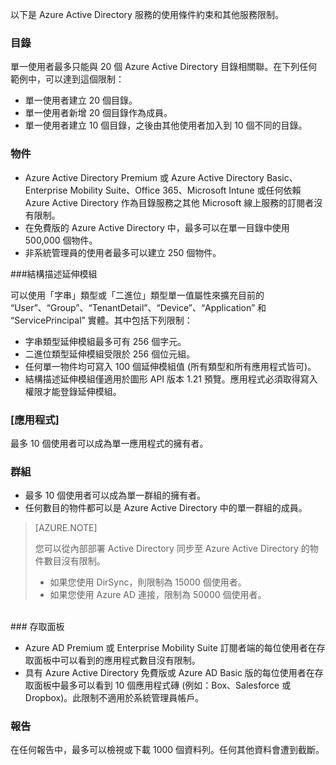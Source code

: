 以下是 Azure Active Directory 服務的使用條件約束和其他服務限制。

### 目錄

單一使用者最多只能與 20 個 Azure Active Directory 目錄相關聯。在下列任何範例中，可以達到這個限制：

- 單一使用者建立 20 個目錄。
- 單一使用者新增 20 個目錄作為成員。
- 單一使用者建立 10 個目錄，之後由其他使用者加入到 10 個不同的目錄。

### 物件

- Azure Active Directory Premium 或 Azure Active Directory Basic、Enterprise Mobility Suite、Office 365、Microsoft Intune 或任何依賴 Azure Active Directory 作為目錄服務之其他 Microsoft 線上服務的訂閱者沒有限制。
- 在免費版的 Azure Active Directory 中，最多可以在單一目錄中使用 500,000 個物件。
- 非系統管理員的使用者最多可以建立 250 個物件。

###結構描述延伸模組

可以使用「字串」類型或「二進位」類型單一值屬性來擴充目前的 “User”、“Group”、“TenantDetail”、“Device”、“Application” 和 “ServicePrincipal” 實體。其中包括下列限制：

- 字串類型延伸模組最多可有 256 個字元。
- 二進位類型延伸模組受限於 256 個位元組。
- 任何單一物件均可寫入 100 個延伸模組值 (所有類型和所有應用程式皆可)。
- 結構描述延伸模組僅適用於圖形 API 版本 1.21 預覽。應用程式必須取得寫入權限才能登錄延伸模組。

### [應用程式]

最多 10 個使用者可以成為單一應用程式的擁有者。

### 群組

- 最多 10 個使用者可以成為單一群組的擁有者。
- 任何數目的物件都可以是 Azure Active Directory 中的單一群組的成員。


> [AZURE.NOTE]
>
> 您可以從內部部署 Active Directory 同步至 Azure Active Directory 的物件數目沒有限制。
>
> - 如果您使用 DirSync，則限制為 15000 個使用者。
> - 如果您使用 Azure AD 連接，限制為 50000 個使用者。

<br/>
### 存取面板

- Azure AD Premium 或 Enterprise Mobility Suite 訂閱者端的每位使用者在存取面板中可以看到的應用程式數目沒有限制。
- 具有 Azure Active Directory 免費版或 Azure AD Basic 版的每位使用者在存取面板中最多可以看到 10 個應用程式磚 (例如：Box、Salesforce 或 Dropbox)。此限制不適用於系統管理員帳戶。

### 報告

在任何報告中，最多可以檢視或下載 1000 個資料列。任何其他資料會遭到截斷。

<!---HONumber=July15_HO3-->